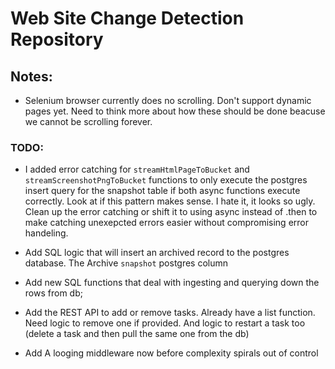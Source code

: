 # Web Site Change Detection Repository

## Notes:
- Selenium browser currently does no scrolling. Don't support dynamic pages yet. Need to think more about how these should be done beacuse we cannot be scrolling forever.

### TODO:

- I added error catching for `streamHtmlPageToBucket` and `streamScreenshotPngToBucket` functions to only execute the postgres insert query for the snapshot table if both async functions execute correctly. Look at if this pattern makes sense. I hate it, it looks so ugly. Clean up the error catching or shift it to using async instead of .then to make catching unexepcted errors easier without compromising error handeling.

- Add SQL logic that will insert an archived record to the postgres database. The Archive `snapshot` postgres column

- Add new SQL functions that deal with ingesting and querying down the rows from db;

- Add the REST API to add or remove tasks. Already have a list function. Need logic to remove one if provided. And logic to restart a task too (delete a task and then pull the same one from the db)

- Add A looging middleware now before complexity spirals out of control
